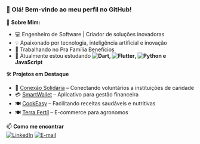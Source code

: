 ### 👋 Olá! Bem-vindo ao meu perfil no GitHub!

🎯 **Sobre Mim:**  
- 💻 Engenheiro de Software | Criador de soluções inovadoras
- 💡 Apaixonado por tecnologia, inteligência artificial e inovação
- 💼 Trabalhando no Pra Família Benefícios
- 🌱 Atualmente estou estudando  **![Dart](https://img.shields.io/badge/Dart-0175C2?style=for-the-badge&logo=dart&logoColor=white), ![Flutter](https://img.shields.io/badge/Flutter-02569B?style=for-the-badge&logo=flutter&logoColor=white), ![Python](https://img.shields.io/badge/Python-3776AB?style=for-the-badge&logo=python&logoColor=white) e JavaScript**


🛠️ **Projetos em Destaque**  
- 🔗 [Conexão Solidária](https://github.com//joao-CustodioC/conexao-solidaria) – Conectando voluntários a instituições de caridade  
- 💳 [SmartWallet](https://github.com//joao-CustodioC/SmartWallet) – Aplicativo para gestão financeira  
- 🍽️ [CookEasy](https://github.com//joao-CustodioC/CookEasy) – Facilitando receitas saudáveis e nutritivas  
- 🍽️ [Terra Fertíl](https://github.com//joao-CustodioC/terra-fertil) – E-commerce para agronomos

📫 **Como me encontrar**  
[![LinkedIn](https://img.shields.io/badge/LinkedIn-0077B5?style=for-the-badge&logo=linkedin&logoColor=white)](https://www.linkedin.com/in/jo%C3%A3o-pedro-cust%C3%B3dio-calixto/)  [![E-mail](https://img.shields.io/badge/Email-D14836?style=for-the-badge&logo=gmail&logoColor=white)](mailto:custodiojoaopedro@gmail.com)  
